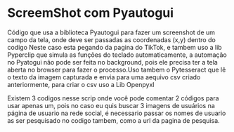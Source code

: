 # ScreemShot com Pyautogui


Código que usa a biblioteca Pyautogui para fazer um screenshot de um campo da tela, onde deve ser passadas as coordenadas (x,y) dentro do codigo 
Neste caso esta pegando da pagina do TikTok, e tambem uso a lib Pyperclip que simula as funções do teclado automaticamente, a automação no Pyatogui não pode ser feita no background, pois ele precisa ter a tela aberta no browser para fazer o processo.Uso tambem o Pytesseract que lê o texto da imagem capturada e envia para uma aequivo csv criado anteriormente, para criar o csv uso a Lib Openpyxl  

Existem 3 codigos nesse scrip onde você pode comentar 2 códigos para usar apenas um, pois no caso eu quis buscar 3 imagens de usuários na página de usuario na rede social, é necessario passar os nomes de usuario as ser pesquisado no codigo tambem, como a url da pagina de pesquisa.
